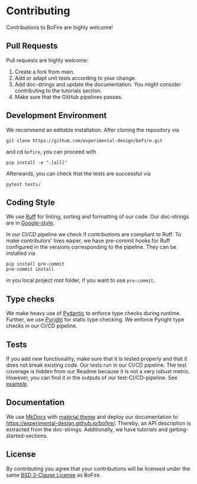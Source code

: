 # Contributing

Contributions to BoFire are highly welcome!

## Pull Requests

Pull requests are highly welcome:

1. Create a fork from main.
2. Add or adapt unit tests according to your change.
3. Add doc-strings and update the documentation. You might consider contributing to the tutorials section.
4. Make sure that the GitHub pipelines passes.


## Development Environment

We recommend an editable installation. After cloning the repository via
```
git clone https://github.com/experimental-design/bofire.git
```
and cd `bofire`, you can proceed with
```
pip install -e ".[all]"
```
Afterwards, you can check that the tests are successful via
```
pytest tests/
```

## Coding Style
We use [Ruff](https://docs.astral.sh/ruff/) for linting, sorting and formatting of our code.
Our doc-strings are in [Google-style](https://sphinxcontrib-napoleon.readthedocs.io/en/latest/example_google.html).

In our CI/CD pipeline we check if contributions are compliant to Ruff.
To make contributors' lives easier, we have pre-commit hooks for Ruff configured in the versions corresponding to the pipeline. They can be installed via

```
pip install pre-commit
pre-commit install
```
in you local project root folder, if you want to use `pre-commit`.

## Type checks

We make heavy use of [Pydantic](https://docs.pydantic.dev/) to enforce type checks during runtime. Further, we use [Pyright](https://github.com/microsoft/pyright) for static type checking. We enforce Pyright type checks in our CI/CD pipeline.

## Tests

If you add new functionality, make sure that it is tested properly and that it does not break existing code. Our tests run in our CI/CD pipeline. The test coverage is hidden from our Readme because it is not a very robust metric. However, you can find it in the outputs of our test-CI/CD-pipeline. See [example](https://github.com/experimental-design/bofire/actions/runs/13699899620/job/38310818934#step:5:795.).

## Documentation

We use [MkDocs](https://www.mkdocs.org/) with [material theme](https://squidfunk.github.io/mkdocs-material/) and deploy our documentation to https://experimental-design.github.io/bofire/. Thereby, an API description is extracted from the doc-strings. Additionally, we have tutorials and getting-started-sections.

## License

By contributing you agree that your contributions will be licensed under the same [BSD 3-Clause License](./LICENSE) as BoFire.
